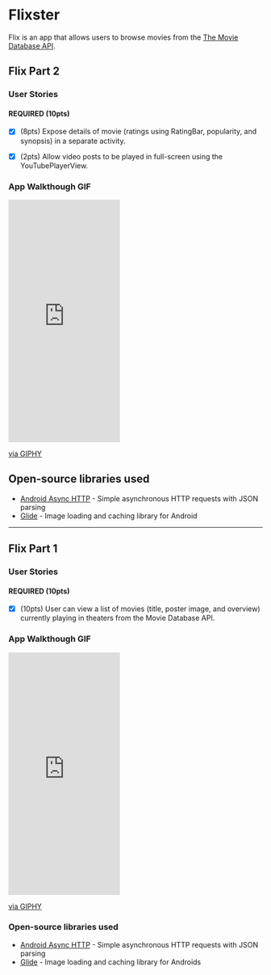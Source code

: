 # Flixster
Flix is an app that allows users to browse movies from the [The Movie Database API](http://docs.themoviedb.apiary.io/#).

## Flix Part 2

### User Stories

#### REQUIRED (10pts)

- [x] (8pts) Expose details of movie (ratings using RatingBar, popularity, and synopsis) in a separate activity.
- [x] (2pts) Allow video posts to be played in full-screen using the YouTubePlayerView.


### App Walkthough GIF



<iframe src="https://giphy.com/embed/bpkU1eHhVRKfHPPs4F" width="221" height="480" frameBorder="0" class="giphy-embed" allowFullScreen></iframe><p><a href="https://giphy.com/gifs/bpkU1eHhVRKfHPPs4F">via GIPHY</a></p>


## Open-source libraries used
- [Android Async HTTP](https://github.com/codepath/CPAsyncHttpClient) - Simple asynchronous HTTP requests with JSON parsing
- [Glide](https://github.com/bumptech/glide) - Image loading and caching library for Android




---

## Flix Part 1

### User Stories

#### REQUIRED (10pts)
- [X] (10pts) User can view a list of movies (title, poster image, and overview) currently playing in theaters from the Movie Database API.

### App Walkthough GIF


<iframe src="https://giphy.com/embed/J6aVTC89FtSYO9cdSn" width="221" height="480" frameBorder="0" class="giphy-embed" allowFullScreen></iframe><p><a href="https://giphy.com/gifs/J6aVTC89FtSYO9cdSn">via GIPHY</a></p>


### Open-source libraries used

- [Android Async HTTP](https://github.com/codepath/CPAsyncHttpClient) - Simple asynchronous HTTP requests with JSON parsing
- [Glide](https://github.com/bumptech/glide) - Image loading and caching library for Androids
